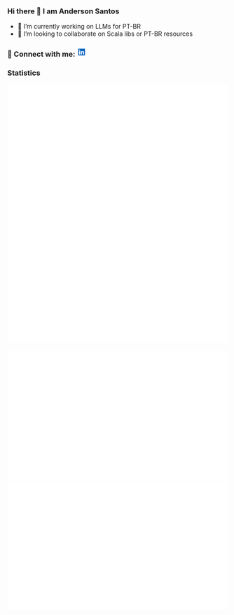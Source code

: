 ### Hi there 👋 I am Anderson Santos

- 🔭 I’m currently working on LLMs for PT-BR
- 👯 I’m looking to collaborate on Scala libs or PT-BR resources

### 🤝 Connect with me: <a href="https://www.linkedin.com/in/andersonrss/"><img src="https://raw.githubusercontent.com/supergarotinho/supergarotinho/main/linkedin.svg" alt="Anderson Santos | LinkedIn" width="21px"/></a>


### Statistics

![](https://raw.githubusercontent.com/supergarotinho/supergarotinho/main/overview.svg#gh-dark-mode-only)
![](https://raw.githubusercontent.com/supergarotinho/supergarotinho/main/overview.svg#gh-light-mode-only)

![](https://raw.githubusercontent.com/supergarotinho/supergarotinho/main/languages.svg#gh-dark-mode-only)
![](https://raw.githubusercontent.com/supergarotinho/supergarotinho/main/languages.svg#gh-light-mode-only)

<!--
**supergarotinho/supergarotinho** is a ✨ _special_ ✨ repository because its `README.md` (this file) appears on your GitHub profile.

Here are some ideas to get you started:

- 📫 How to reach me: ...

-->
